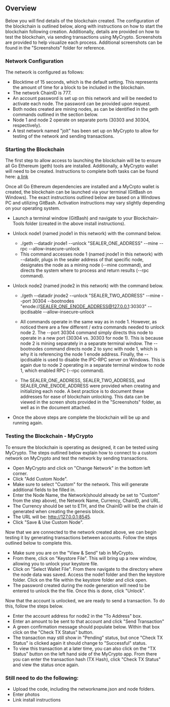 ## Overview
Below you will find details of the blockchain created.  The configuration of the blockchain is outlined below, along with instructions on how to start the blockchain following creation.  Additionally, details are provided on how to test the blockchain, via sending transactions using MyCrypto.  Screenshots are provided to help visualize each process.  Additional screenshots can be found in the "Screenshots" folder for reference.  

### Network Configuration
The network is configured as follows: 
- Blocktime of 15 seconds, which is the default setting.  This represents the amount of time for a block to be included in the blockchain. 
- The network ChainID is 777. 
- An account password is set up on this network and will be needed to activate each node.  The password can be provided upon request. 
- Both nodes created are mining nodes, as can be identified in the geth commands outlined in the section below. 
- Node 1 and node 2 operate on separate ports (30303 and 30304, respectively). 
- A test network named "jolt" has been set up on MyCrypto to allow for testing of the network and sending transactions. 

### Starting the Blockchain 
The first step to allow access to launching the blockchain will be to ensure all Go Ethereum (geth) tools are installed.  Additionally, a MyCrypto wallet will need to be created.  Instructions to complete both tasks can be found here: [a link](https://github.com/user/repo/blob/branch/other_file.md)

Once all Go Ethereum dependencies are installed and a MyCrpto wallet is created, the blockchain can be launched via your terminal (GitBash on Windows).  The exact instructions outlined below are based on a Windows PC and utilizing GitBash.  Activation instructions may vary slightly depending on your operating system.  

- Launch a terminal window (GitBash) and navigate to your Blockchain-Tools folder (created in the above install instructions).  
- Unlock node1 (named jnode1 in this network) with the command below.  

  -  ./geth --datadir jnode1 --unlock "SEALER_ONE_ADDRESS" --mine --rpc --allow-insecure-unlock
  - This command accesses node 1 (named jnode1 in this network) with --datadir, plugs in the sealer address of that specific node, designates the node as a mining node (--mine command), and directs the system where to process and return results (--rpc command). 

- Unlock node2 (named jnode2 in this network) with the command below.
  -  ./geth --datadir jnode2 --unlock "SEALER_TWO_ADDRESS" --mine --port 30304 --bootnodes "enode://SEALER_ONE_ENODE_ADDRESS@127.0.0.1:30303" --ipcdisable --allow-insecure-unlock
  - All commands operate in the same way as in node 1.  However, as noticed there are a few different / extra commands needed to unlock node 2.  The --port 30304 command simply directs this node to operate in a new port (30304 vs. 30303 for node 1).  This is because node 2 is mining separately in a separate terminal window.  The --bootnodes command directs node 2 to sync with node 1, which is why it is referencing the node 1 enode address.  Finally, the --ipcdisable is used to disable the IPC-RPC server on Windows.  This is again due to node 2 operating in a separate terminal window to node 1, which enabled RPC (--rpc command). 

  - The SEALER_ONE_ADDRESS, SEALER_TWO_ADDRESS, and SEALER_ONE_ENODE_ADDRESS were provided when creating and initializing each node.  A best practice is to document these addresses for ease of blockchain unlocking.  This data can be viewed in the screen shots provided in the "Screenshots" folder, as well as in the document attached.  
- Once the above steps are complete the blockchain will be up and running again.  

### Testing the Blockchain - MyCrypto
To ensure the blockchain is operating as designed, it can be tested using MyCrypto.  The steps outlined below explain how to connect to a custom network on MyCrypto and test the network by sending transactions.  

- Open MyCrypto and click on "Change Network" in the bottom left corner. 
- Click "Add Custom Node". 
- Make sure to select "Custom" for the network.  This will generate additional fields to be filled in.  
- Enter the Node Name, the Network(should already be set to "Custom" from the step above), the Network Name, Currency, ChainID, and URL. 
- The Currency should be set to ETH, and the ChainID will be the chain id generated when creating the genesis block. 
- The URL will be: http://127.0.0.1:8545. 
- Click "Save & Use Custom Node".

Now that we are connected to the network created above, we can begin testing it by generating transactions between accounts.  Follow the steps outlined below to complete this. 

- Make sure you are on the "View & Send" tab in MyCrypto. 
- From there, click on "Keystore File".  This will bring up a new window, allowing you to unlock your keystore file. 
- Click on "Select Wallet File".  From there navigate to the directory where the node data was saved.  Access the node1 folder and then the keystore folder.  Click on the file within the keystore folder and click open.  
- The password created during the node generation will need to be entered to unlock the the file.  Once this is done, click "Unlock". 

Now that the account is unlocked, we are ready to send a transaction.  To do this, follow the steps below. 

- Enter the account address for node2 in the "To Address" box.  
- Enter an amount to be sent to that account and click "Send Transaction"
- A green confirmation message should populate below.  Within that box click on the "Check TX Status" button.  
- The transaction may still show in "Pending" status, but once "Check TX Status" is clicked again it should change to "Successful" status. 
- To view this transaction at a later time, you can also click on the "TX Status" button on the left hand side of the MyCrypto app.  From there you can enter the transaction hash (TX Hash), click "Check TX Status" and view the status once again.  




### Still need to do the following: 

- Upload the code, including the networkname.json and node folders.
- Enter photos
- Link install instructions

